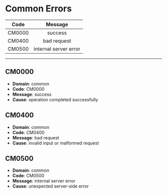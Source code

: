 # Common Errors

| Code | Message |
|:-----:|:-----------:|
| CM0000 | success |
| CM0400 | bad request |
| CM0500 | internal server error |

---

## CM0000

- **Domain**: common
- **Code**: CM0000
- **Message**: success
- **Cause**: operation completed successfully
## CM0400

- **Domain**: common
- **Code**: CM0400
- **Message**: bad request
- **Cause**: invalid input or malformed request
## CM0500

- **Domain**: common
- **Code**: CM0500
- **Message**: internal server error
- **Cause**: unexpected server-side error
